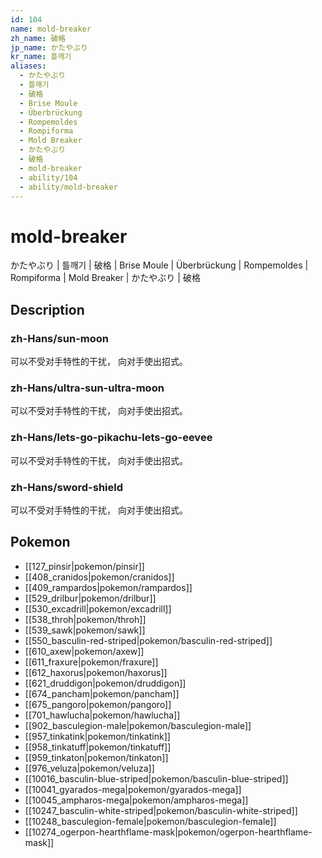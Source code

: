 ```yaml
---
id: 104
name: mold-breaker
zh_name: 破格
jp_name: かたやぶり
kr_name: 틀깨기
aliases:
  - かたやぶり
  - 틀깨기
  - 破格
  - Brise Moule
  - Überbrückung
  - Rompemoldes
  - Rompiforma
  - Mold Breaker
  - かたやぶり
  - 破格
  - mold-breaker
  - ability/104
  - ability/mold-breaker
---
```

# mold-breaker

かたやぶり | 틀깨기 | 破格 | Brise Moule | Überbrückung | Rompemoldes | Rompiforma | Mold Breaker | かたやぶり | 破格

## Description

### zh-Hans/sun-moon

可以不受对手特性的干扰，
向对手使出招式。

### zh-Hans/ultra-sun-ultra-moon

可以不受对手特性的干扰，
向对手使出招式。

### zh-Hans/lets-go-pikachu-lets-go-eevee

可以不受对手特性的干扰，
向对手使出招式。

### zh-Hans/sword-shield

可以不受对手特性的干扰，
向对手使出招式。

## Pokemon

- [[127_pinsir|pokemon/pinsir]]
- [[408_cranidos|pokemon/cranidos]]
- [[409_rampardos|pokemon/rampardos]]
- [[529_drilbur|pokemon/drilbur]]
- [[530_excadrill|pokemon/excadrill]]
- [[538_throh|pokemon/throh]]
- [[539_sawk|pokemon/sawk]]
- [[550_basculin-red-striped|pokemon/basculin-red-striped]]
- [[610_axew|pokemon/axew]]
- [[611_fraxure|pokemon/fraxure]]
- [[612_haxorus|pokemon/haxorus]]
- [[621_druddigon|pokemon/druddigon]]
- [[674_pancham|pokemon/pancham]]
- [[675_pangoro|pokemon/pangoro]]
- [[701_hawlucha|pokemon/hawlucha]]
- [[902_basculegion-male|pokemon/basculegion-male]]
- [[957_tinkatink|pokemon/tinkatink]]
- [[958_tinkatuff|pokemon/tinkatuff]]
- [[959_tinkaton|pokemon/tinkaton]]
- [[976_veluza|pokemon/veluza]]
- [[10016_basculin-blue-striped|pokemon/basculin-blue-striped]]
- [[10041_gyarados-mega|pokemon/gyarados-mega]]
- [[10045_ampharos-mega|pokemon/ampharos-mega]]
- [[10247_basculin-white-striped|pokemon/basculin-white-striped]]
- [[10248_basculegion-female|pokemon/basculegion-female]]
- [[10274_ogerpon-hearthflame-mask|pokemon/ogerpon-hearthflame-mask]]

